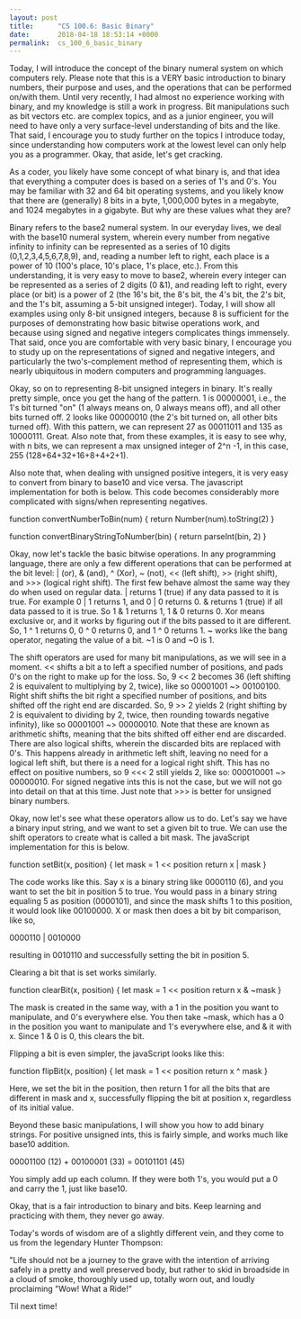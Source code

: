 ```yaml
---
layout: post
title:      "CS 100.6: Basic Binary"
date:       2018-04-18 18:53:14 +0000
permalink:  cs_100_6_basic_binary
---
```



Today, I will introduce the concept of the binary numeral system on which computers rely. Please note that this is a VERY basic introduction to binary numbers, their purpose and uses, and the operations that can be performed on/with them. Until very recently, I had almost no experience working with binary, and my knowledge is still a work in progress. Bit manipulations such as bit vectors etc. are complex topics, and as a junior engineer, you will need to have only a very surface-level understanding of bits and the like. That said, I encourage you to study further on the topics I introduce today, since understanding how computers work at the lowest level can only help you as a programmer. Okay, that aside, let's get cracking. 

As a coder, you likely have some concept of what binary is, and that idea that everything a computer does is based on a series of 1's and 0's. You may be familiar with 32 and 64 bit operating systems, and you likely know that there are (generally) 8 bits in a byte, 1,000,000 bytes in a megabyte, and 1024 megabytes in a gigabyte. But why are these values what they are? 

Binary refers to the base2 numeral system. In our everyday lives, we deal with the base10 numeral system, wherein every number from negative infinity to infinity can be represented as a series of 10 digits (0,1,2,3,4,5,6,7,8,9), and, reading a number left to right, each place is a power of 10 (100's place, 10's place, 1's place, etc.). From this understanding, it is very easy to move to base2, wherein every integer can be represented as a series of 2 digits (0 &1), and reading left to right, every place (or bit) is a power of 2 (the 16's bit, the 8's bit, the 4's bit, the 2's bit, and the 1's bit, assuming a 5-bit unsigned integer). Today, I will show all examples using only 8-bit unsigned integers, because 8 is sufficient for the purposes of demonstrating how basic bitwise operations work, and because using signed and negative integers complicates things immensely. That said, once you are comfortable with very basic binary, I encourage you to study up on the representations of signed and negative integers, and particularly the two's-complement method of representing them, which is nearly ubiquitous in modern computers and programming languages. 

Okay, so on to representing 8-bit unsigned integers in binary. It's really pretty simple, once you get the hang of the pattern. 1 is 00000001, i.e., the 1's bit turned "on" (1 always means on, 0 always means off), and all other bits turned off. 2 looks like 00000010 (the 2's bit turned on, all other bits turned off). With this pattern, we can represent 27 as 00011011 and 135 as 10000111. Great. Also note that, from these examples, it is easy to see why, with n bits, we can represent a max unsigned integer of 2^n -1, in this case, 255 (128+64+32+16+8+4+2+1). 

Also note that, when dealing with unsigned positive integers, it is very easy to convert from binary to base10 and vice versa. The javascript implementation for both is below. This code becomes considerably more complicated with signs/when representing negatives. 

function convertNumberToBin(num) { 
    return Number(num).toString(2) 
} 

function convertBinaryStringToNumber(bin) { 
    return parseInt(bin, 2) 
} 

Okay, now let's tackle the basic bitwise operations. In any programming language, there are only a few different operations that can be performed at the bit level: | (or), & (and), ^ (Xor), ~ (not), << (left shift), >> (right shift), and >>> (logical right shift). The first few behave almost the same way they do when used on regular data. | returns 1 (true) if any data passed to it is true. For example 0 | 1 returns 1, and 0 | 0 returns 0. & returns 1 (true) if all data passed to it is true. So 1 & 1 returns 1, 1 & 0 returns 0. Xor means exclusive or, and it works by figuring out if the bits passed to it are different. So, 1 ^ 1 returns 0, 0 ^ 0 returns 0, and 1 ^ 0 returns 1. ~ works like the bang operator, negating the value of a bit. ~1 is 0 and ~0 is 1. 

The shift operators are used for many bit manipulations, as we will see in a moment. << shifts a bit a to left a specified number of positions, and pads 0's on the right to make up for the loss. So, 9 << 2 becomes 36 (left shifting 2 is equivalent to multiplying by 2, twice), like so 00001001 ~> 
00100100.  Right shift shifts the bit right a specified number of positions, and bits shifted off the right end are discarded. So, 9 >> 2 yields 2 (right shifting by 2 is equivalent to dividing by 2, twice, then rounding towards negative infinity), like so 00001001 ~> 00000010. Note that these are known as arithmetic shifts, meaning that the bits shifted off either end are discarded. There are also logical shifts, wherein the discarded bits are replaced with 0's. This happens already in arithmetic left shift, leaving no need for a logical left shift, but there is a need for a logical right shift. This has no effect on positive numbers, so 9 <<< 2 still yields 2, like so: 000010001 ~> 00000010. For signed negative ints this is not the case, but we will not go into detail on that at this time. Just note that >>> is better for unsigned binary numbers. 

Okay, now let's see what these operators allow us to do. Let's say we have a binary input string, and we want to set a given bit to true. We can use the shift operators to create what is called a bit mask. The javaScript implementation for this is below. 

function setBit(x, position) { 
    let mask = 1 << position 
    return x | mask 
}  

The code works like this. Say x is a binary string like 0000110 (6), and you want to set the bit in position 5 to true. You would pass in a binary string equaling 5 as position (0000101), and since the mask shifts 1 to this position, it would look like 00100000. X or mask then does  a bit by bit comparison, like so, 

0000110 | 
0010000  

resulting in 0010110 and successfully setting the bit in position 5. 

Clearing a bit that is set works similarly. 

function clearBit(x, position) { 
    let mask = 1 << position 
		return x & ~mask 
} 

The mask is created in the same way, with a 1 in the position you want to manipulate, and 0's everywhere else. You then take ~mask, which has a 0 in the position you want to manipulate and 1's everywhere else, and & it with x. Since 1 & 0 is 0, this clears the bit.  

Flipping a bit is even simpler, the javaScript looks like this: 

function flipBit(x, position) { 
    let mask = 1 << position 
		return x ^ mask 
} 

Here, we set the bit in the position, then return 1 for all the bits that are different in mask and x, successfully flipping the bit at position x, regardless of its initial value. 

Beyond these basic manipulations, I will show you how to add binary strings. For positive unsigned ints, this is fairly simple, and works much like base10 addition. 

00001100 (12) + 
00100001 (33) = 
00101101 (45) 

You simply add up each column. If they were both 1's, you would put a 0 and carry the 1, just like base10.

Okay, that is a fair introduction to binary and bits. Keep learning and practicing with them, they never go away. 

Today's words of wisdom are of a slightly different vein, and they come to us from the legendary Hunter Thompson: 

"Life should not be a journey to the grave with the intention of arriving safely in a pretty and well preserved body, but rather to skid in broadside in a cloud of smoke, thoroughly used up, totally worn out, and loudly proclaiming "Wow! What a Ride!” 

Til next time!


    



